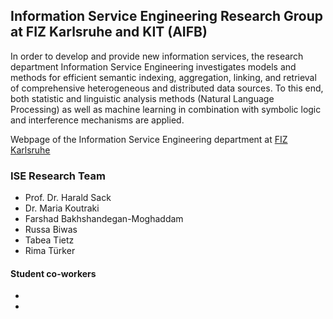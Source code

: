 ## Information Service Engineering Research Group at FIZ Karlsruhe and KIT (AIFB)

In order to develop and provide new information services, the research department Information Service Engineering investigates models and methods for efficient semantic indexing, aggregation, linking, and retrieval of comprehensive heterogeneous and distributed data sources. To this end, both statistic and linguistic analysis methods (Natural Language Processing) as well as machine learning in combination with symbolic logic and interference mechanisms are applied.

Webpage of the Information Service Engineering department at [FIZ Karlsruhe](https://www.fiz-karlsruhe.de/en/forschung/information-service-engineering.html)

### ISE Research Team

- Prof. Dr. Harald Sack
- Dr. Maria Koutraki
- Farshad Bakhshandegan-Moghaddam
- Russa Biwas
- Tabea Tietz
- Rima Türker

#### Student co-workers

- 
- 


